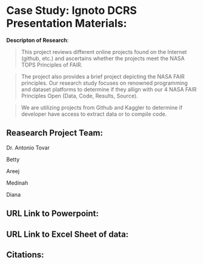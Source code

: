 # Case Study: Ignoto DCRS Presentation Materials: 

**Descripton of Research**: 

> This project reviews different online projects found on the Internet (github, etc.) and ascertains whether the projects meet the NASA TOPS Principles of FAIR. 

> The project also provides a brief project depicting the NASA FAIR principles. 
Our research study focuses on renowned programming and dataset platforms to determine if they allign with our 4 NASA FAIR Principles Open (Data, Code, Results, Source). 

> We are utilizing projects from Github and Kaggler to determine if developer have access to extract data or to compile code. 

## Reasearch Project Team: 
 
Dr. Antonio Tovar

Betty 

Areej 

Medinah 

Diana 
## URL Link to Powerpoint: 

## URL Link to Excel Sheet of data: 

## Citations:


